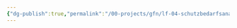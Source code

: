 ```yaml
---
{"dg-publish":true,"permalink":"/00-projects/gfn/lf-04-schutzbedarfsanalyse-im-eigenen-arbeitsbereich-durchfuehren/","tags":["inProgress","LF04","GFN"],"updated":"2024-07-01T09:24:19.000+02:00"}
---
```





